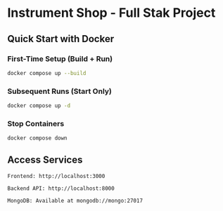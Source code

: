 
# Instrument Shop - Full Stak Project

## Quick Start with Docker

### First-Time Setup (Build + Run)
```bash
docker compose up --build
```

### Subsequent Runs (Start Only)

```bash
docker compose up -d
```

### Stop Containers
```bash
docker compose down
```

## Access Services

    Frontend: http://localhost:3000

    Backend API: http://localhost:8000

    MongoDB: Available at mongodb://mongo:27017
